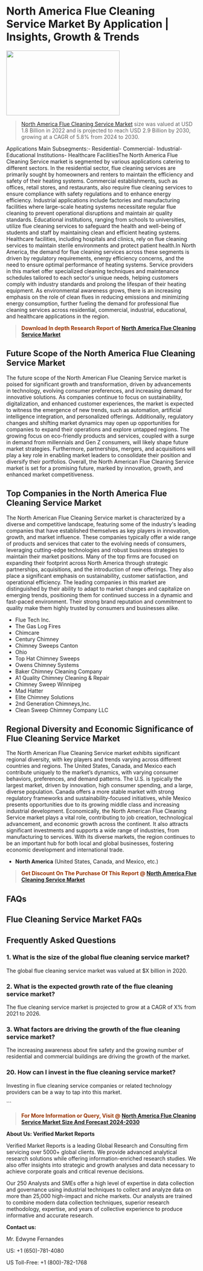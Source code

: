 <p><h1>North America Flue Cleaning Service Market By Application | Insights, Growth & Trends</h1><p><img class="aligncenter size-medium wp-image-105565" src="https://ffe5etoiles.com/wp-content/uploads/2025/01/MST7-300x171.png" alt="" width="300" height="171" /></p><blockquote><p><a href="https://www.verifiedmarketreports.com/download-sample/?rid=565264&utm_source=Github-NA&utm_medium=362" target="_blank">North America Flue Cleaning Service Market</a> size was valued at USD 1.8 Billion in 2022 and is projected to reach USD 2.9 Billion by 2030, growing at a CAGR of 5.8% from 2024 to 2030.</p></blockquote>Applications Main Subsegments:- Residential- Commercial- Industrial- Educational Institutions- Healthcare FacilitiesThe North America Flue Cleaning Service market is segmented by various applications catering to different sectors. In the residential sector, flue cleaning services are primarily sought by homeowners and renters to maintain the efficiency and safety of their heating systems. Commercial establishments, such as offices, retail stores, and restaurants, also require flue cleaning services to ensure compliance with safety regulations and to enhance energy efficiency. Industrial applications include factories and manufacturing facilities where large-scale heating systems necessitate regular flue cleaning to prevent operational disruptions and maintain air quality standards. Educational institutions, ranging from schools to universities, utilize flue cleaning services to safeguard the health and well-being of students and staff by maintaining clean and efficient heating systems. Healthcare facilities, including hospitals and clinics, rely on flue cleaning services to maintain sterile environments and protect patient health.In North America, the demand for flue cleaning services across these segments is driven by regulatory requirements, energy efficiency concerns, and the need to ensure optimal performance of heating systems. Service providers in this market offer specialized cleaning techniques and maintenance schedules tailored to each sector's unique needs, helping customers comply with industry standards and prolong the lifespan of their heating equipment. As environmental awareness grows, there is an increasing emphasis on the role of clean flues in reducing emissions and minimizing energy consumption, further fueling the demand for professional flue cleaning services across residential, commercial, industrial, educational, and healthcare applications in the region.</p><blockquote><p><span style="color: #993300;"><strong>Download In depth Research Report of <a href="https://www.verifiedmarketreports.com/download-sample/?rid=565264&utm_source=Github-NA&utm_medium=362">North America Flue Cleaning Service Market</a></strong></span></p></blockquote><h2>Future Scope of the North America Flue Cleaning Service Market</h2><p>The future scope of the North American Flue Cleaning Service market is poised for significant growth and transformation, driven by advancements in technology, evolving consumer preferences, and increasing demand for innovative solutions. As companies continue to focus on sustainability, digitalization, and enhanced customer experiences, the market is expected to witness the emergence of new trends, such as automation, artificial intelligence integration, and personalized offerings. Additionally, regulatory changes and shifting market dynamics may open up opportunities for companies to expand their operations and explore untapped regions. The growing focus on eco-friendly products and services, coupled with a surge in demand from millennials and Gen Z consumers, will likely shape future market strategies. Furthermore, partnerships, mergers, and acquisitions will play a key role in enabling market leaders to consolidate their position and diversify their portfolios. Overall, the North American Flue Cleaning Service market is set for a promising future, marked by innovation, growth, and enhanced market competitiveness.</p><h2>Top Companies in the North America Flue Cleaning Service Market</h2><p>The North American Flue Cleaning Service market is characterized by a diverse and competitive landscape, featuring some of the industry's leading companies that have established themselves as key players in innovation, growth, and market influence. These companies typically offer a wide range of products and services that cater to the evolving needs of consumers, leveraging cutting-edge technologies and robust business strategies to maintain their market positions. Many of the top firms are focused on expanding their footprint across North America through strategic partnerships, acquisitions, and the introduction of new offerings. They also place a significant emphasis on sustainability, customer satisfaction, and operational efficiency. The leading companies in this market are distinguished by their ability to adapt to market changes and capitalize on emerging trends, positioning them for continued success in a dynamic and fast-paced environment. Their strong brand reputation and commitment to quality make them highly trusted by consumers and businesses alike.</p><p><ul><li>Flue Tech Inc. </li><li> The Gas Log Fires </li><li> Chimcare </li><li> Century Chimney </li><li> Chimney Sweeps Canton </li><li> Ohio </li><li> Top Hat Chimney Sweeps </li><li> Owens Chimney Systems </li><li> Baker Chimney Cleaning Company </li><li> A1 Quality Chimney Cleaning & Repair </li><li> Chimney Sweep Winnipeg </li><li> Mad Hatter </li><li> Elite Chimney Solutions </li><li> 2nd Generation Chimneys,Inc. </li><li> Clean Sweep Chimney Company LLC</li></ul></p><h2>Regional Diversity and Economic Significance of Flue Cleaning Service Market</h2><p>The North American Flue Cleaning Service market exhibits significant regional diversity, with key players and trends varying across different countries and regions. The United States, Canada, and Mexico each contribute uniquely to the market’s dynamics, with varying consumer behaviors, preferences, and demand patterns. The U.S. is typically the largest market, driven by innovation, high consumer spending, and a large, diverse population. Canada offers a more stable market with strong regulatory frameworks and sustainability-focused initiatives, while Mexico presents opportunities due to its growing middle class and increasing industrial development. Economically, the North American Flue Cleaning Service market plays a vital role, contributing to job creation, technological advancement, and economic growth across the continent. It also attracts significant investments and supports a wide range of industries, from manufacturing to services. With its diverse markets, the region continues to be an important hub for both local and global businesses, fostering economic development and international trade.</p><ul> <li><strong>North America</strong> (United States, Canada, and Mexico, etc.)</li></ul><blockquote><p><span style="color: #993300;"><strong>Get Discount On The Purchase Of This Report @ <a href="https://www.verifiedmarketreports.com/ask-for-discount/?rid=565264&utm_source=Github-NA&utm_medium=362">North America Flue Cleaning Service Market</a></strong></span></p></blockquote><h2>FAQs</h2><p> <h2>Flue Cleaning Service Market FAQs</h1> <h2>Frequently Asked Questions</h2> <h3>1. What is the size of the global flue cleaning service market?</div><div></h3> <p>The global flue cleaning service market was valued at $X billion in 2020.</p> <h3>2. What is the expected growth rate of the flue cleaning service market?</div><div></h3> <p>The flue cleaning service market is projected to grow at a CAGR of X% from 2021 to 2026.</p> <h3>3. What factors are driving the growth of the flue cleaning service market?</div><div></h3> <p>The increasing awareness about fire safety and the growing number of residential and commercial buildings are driving the growth of the market.</p> <!-- more FAQs and answers go here --> <h3>20. How can I invest in the flue cleaning service market?</div><div></h3> <p>Investing in flue cleaning service companies or related technology providers can be a way to tap into this market.</p></body></html>```</p><blockquote><p><span style="color: #993300;"><strong>For More Information or Query, Visit @ <a href="https://www.verifiedmarketreports.com/product/flue-cleaning-service-market/">North America Flue Cleaning Service Market Size And Forecast 2024-2030</a></strong></span></p></blockquote><p><strong>About Us: Verified Market Reports</strong></p><p>Verified Market Reports is a leading Global Research and Consulting firm servicing over 5000+ global clients. We provide advanced analytical research solutions while offering information-enriched research studies. We also offer insights into strategic and growth analyses and data necessary to achieve corporate goals and critical revenue decisions.</p><p>Our 250 Analysts and SMEs offer a high level of expertise in data collection and governance using industrial techniques to collect and analyze data on more than 25,000 high-impact and niche markets. Our analysts are trained to combine modern data collection techniques, superior research methodology, expertise, and years of collective experience to produce informative and accurate research.</p><p><strong>Contact us:</strong></p><p>Mr. Edwyne Fernandes</p><p>US: +1 (650)-781-4080</p><p>US Toll-Free: +1 (800)-782-1768</p>
